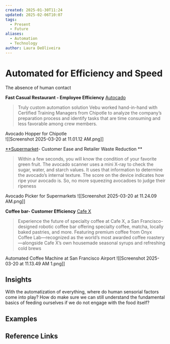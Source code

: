 ```yaml
---
created: 2025-01-30T11:24
updated: 2025-02-06T10:07
tags:
  - Present
  - Future
aliases:
  - Automation
  - Technology
author: Laura DeOliveira
---
```

# Automated for Efficiency and Speed 
The absence of human contact

**Fast Casual Restaurant - Employee Efficiency** 
[Autocado ](https://www.vebulabs.com/autocado)
> Truly custom automation solution
> Vebu worked hand-in-hand with Certified Training Managers from Chipotle to analyze the company’s preparation process and identify tasks that are time consuming and less favorable among crew members.

Avocado Hopper for Chipotle  
	![[Screenshot 2025-03-20 at 11.01.12 AM.png]]


[**Supermarket](https://east-fruit.com/en/horticultural-business/technologies/a-scanner-helps-you-choose-the-perfect-avocado-the-experience-of-belgian-supermarkets/)- Customer Ease and Retailer Waste Reduction ** 

> Within a few seconds, you will know the condition of your favorite green fruit. The avocado scanner uses a mini X-ray to check the sugar, water, and starch values. It uses that information to determine the avocado’s internal texture. The score on the device indicates how ripe your avocado is. So, no more squeezing avocadoes to judge their ripeness

Avocado Picker for Supermarkets 
![[Screenshot 2025-03-20 at 11.24.09 AM.png]]

**Coffee bar- Customer Efficiency**
[Cafe X](https://www.flysfo.com/passengers/shop-dine-relax/cafe-x-0)
> Experience the future of specialty coffee at Cafe X, a San Francisco-designed robotic coffee bar offering specialty coffee, matcha, locally baked pastries, and more. Featuring premium coffee from Onyx Coffee Lab—recognized as the world’s most awarded coffee roastery—alongside Cafe X’s own housemade seasonal syrups and refreshing cold brews

Automated Coffee Machine at San Francisco Airport 
   ![[Screenshot 2025-03-20 at 11.13.49 AM 1.png]]

## Insights
With the automatization of everything, where do human sensorial factors come into play? How do make sure we can still understand the fundamental basics of feeding ourselves if we do not engage with the food itself?

## Examples

## Reference Links

